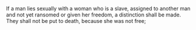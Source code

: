 If a man lies sexually with a woman who is a slave, assigned to another man and not yet ransomed or given her freedom, a distinction shall be made. They shall not be put to death, because she was not free;
